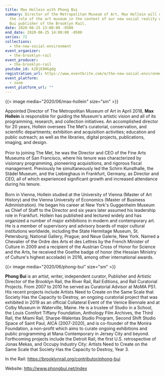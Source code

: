 ```yaml
---
title: Max Hollein with Phong Bui
summary: Director of the Metropolitan Museum of Art, Max Hollein will discuss
  the role of the art museum in the context of our new social reality with Phong
  Bui publisher of the Brooklyn Rail.
date: 2020-06-25 13:00:00 -0500
end_date: 2020-06-25 14:00:00 -0500
series: 72
collections:
  - the-new-social-environment
event_organizer:
  - the-brooklyn-rail
event_producer:
  - the-brooklyn-rail
youtube_id: k2DjE8HGgdg
registration_url: https://www.eventbrite.com/e/the-new-social-environment-73-max-hollein-tickets-110222221632
event_platform:
  - zoom
event_platform_url: ""
---
```

{{< image media="2020/06/max-hollein" size="sm" >}}

Appointed Director of The Metropolitan Museum of Art in April 2018, **Max Hollein** is responsible for guiding the Museum's artistic vision and all of its programming, research, and collection initiatives. An accomplished director for 20 years, Hollein oversees The Met's curatorial, conservation, and scientific departments; exhibition and acquisition activities; education and public outreach; as well as the libraries, digital projects, publications, imaging, and design.\
\
Prior to joining The Met, he was the Director and CEO of the Fine Arts Museums of San Francisco, where his tenure was characterized by visionary programming, pioneering acquisitions, and rigorous fiscal management. Previously he simultaneously led the Schirn Kunsthalle, the Städel Museum, and the Liebieghaus in Frankfurt, Germany, as Director and CEO, all of which experienced significant growth and increased attendance during his tenure.\
\
Born in Vienna, Hollein studied at the University of Vienna (Master of Art History) and the Vienna University of Economics (Master of Business Administration). He began his career at New York's Guggenheim Museum as Chief of Staff to the Director and six years later assumed his leadership role in Frankfurt. Hollein has published and lectured widely and has organized a number of major exhibitions in modern and contemporary art. He is a member of supervisory and advisory boards of major cultural institutions worldwide, including the State Hermitage Museum, St. Petersburg; National Gallery, Prague; and Neue Galerie, New York. Named a Chevalier of the Ordre des Arts et des Lettres by the French Minister of Culture in 2009 and a recipient of the Austrian Cross of Honor for Science and the Arts, he received the Goethe badge of honor (the Hessian Ministry of Culture's highest accolade) in 2016, among other international awards.



{{< image media="2020/06/phong-bui" size="sm" >}}

**Phong Bui** is an artist, writer, independent curator, Publisher and Artistic Director of the Brooklyn Rail, the River Rail, Rail Editions, and Rail Curatorial Projects. From 2007 to 2010 he served as Curatorial Advisor at MoMA PS1. His recent projects include Artists Need to Create on the Same Scale that Society Has the Capacity to Destroy, an ongoing curatorial project that was exhibited in 2019 as an official Collateral Event of the Venice Biennale and at Colby Museum in Waterville, Maine. He is a trustee of Studio in a School, the Louis Comfort Tiffany Foundation, Anthology Film Archives, the Third Rail, the Miami Rail, Sharpe-Walentas Studio Program, Second Shift Studio Space of Saint Paul, AICA (2007-2020), and is co-founder of the Monira Foundation, a non-profit which aims to curate ongoing exhibitions and public programming at Mana Contemporary in Jersey City and beyond. Forthcoming projects include the Detroit Rail, the first U.S. retrospective of Jonas Mekas, and Occupy Industry City: Artists Need to Create on the Same Scale that Society Has the Capacity to Destroy, Year 3.

In the Rail: <https://brooklynrail.org/contributor/phong-bui>

Website: <http://www.phongbui.net/index>